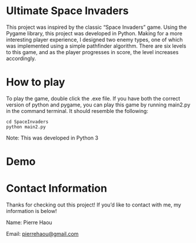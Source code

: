 # Ultimate Space Invaders
This project was inspired by the classic “Space Invaders” game. Using the Pygame library, this project was developed in Python.  Making for a more interesting player experience, I designed two enemy types, one of which was implemented using a simple pathfinder algorithm. There are six levels to this game, and as the player progresses in score, the level increases accordingly. 
# How to play
To play the game, double click the .exe file. If you have both the correct version of python and pygame, you can play this game by running main2.py in the command terminal. It should resemble the following:

```
cd SpaceInvaders
python main2.py
```
Note: This was developed in Python 3

# Demo 

# Contact Information
Thanks for checking out this project! If you’d like to contact with me, my information is below!

Name: Pierre Haou

Email: pierrehaou@gmail.com



